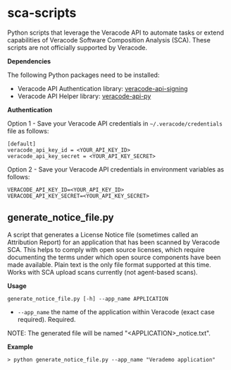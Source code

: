 # sca-scripts
Python scripts that leverage the Veracode API to automate tasks or extend capabilities of Veracode Software Composition Analysis (SCA). These scripts are not officially supported by Veracode.

**Dependencies**

The following Python packages need to be installed:

* Veracode API Authentication library: [veracode-api-signing](https://pypi.org/project/veracode-api-signing/)
* Veracode API Helper library:  [veracode-api-py](https://pypi.org/project/veracode-api-py/)

**Authentication**

Option 1 - Save your Veracode API credentials in `~/.veracode/credentials` file as follows:

    [default]
    veracode_api_key_id = <YOUR_API_KEY_ID>
    veracode_api_key_secret = <YOUR_API_KEY_SECRET>

Option 2 - Save your Veracode API credentials in environment variables as follows:

    VERACODE_API_KEY_ID=<YOUR_API_KEY_ID>
    VERACODE_API_KEY_SECRET=<YOUR_API_KEY_SECRET>    

## generate_notice_file.py ##
A script that generates a License Notice file (sometimes called an Attribution Report) for an application that has been scanned by Veracode SCA. This helps to comply with open source licenses, which require documenting the terms under which open source components have been made available. Plain text is the only file format supported at this time. Works with SCA upload scans currently (not agent-based scans).

**Usage**

`generate_notice_file.py [-h] --app_name APPLICATION`

* `--app_name` the name of the application within Veracode (exact case required). Required.

NOTE: The generated file will be named "\<APPLICATION\>_notice.txt". 

**Example**
```
> python generate_notice_file.py --app_name "Verademo application"
```
